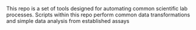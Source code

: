 This repo is a set of tools designed for automating common scientific lab processes. Scripts within this repo perform common data transformations and simple data analysis from established assays
